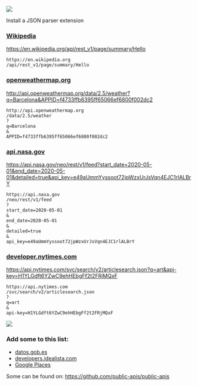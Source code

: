 ![](https://dummyimage.com/3000x2000/ffffff/000000.jpg&text=++++++++++++++APIs++++++++++++++)

Install a JSON parser extension

### [Wikipedia](https://en.wikipedia.org/w/api.php)

https://en.wikipedia.org/api/rest_v1/page/summary/Hello

```
https://en.wikipedia.org
/api/rest_v1/page/summary/Hello
```

### [openweathermap.org](https://openweathermap.org/)

http://api.openweathermap.org/data/2.5/weather?q=Barcelona&APPID=f4733ffb6395ff65066ef6800f002dc2

```
http://api.openweathermap.org
/data/2.5/weather
?
q=Barcelona
&
APPID=f4733ffb6395ff65066ef6800f002dc2
```

### [api.nasa.gov](https://api.nasa.gov/)

https://api.nasa.gov/neo/rest/v1/feed?start_date=2020-05-01&end_date=2020-05-01&detailed=true&api_key=e49aUmmYyssoot72jpWzxUrJsVqn4EJC1rlALBrY

```
https://api.nasa.gov
/neo/rest/v1/feed
?
start_date=2020-05-01
&
end_date=2020-05-01
&
detailed=true
&
api_key=e49aUmmYyssoot72jpWzxUrJsVqn4EJC1rlALBrY
```

### [developer.nytimes.com](https://developer.nytimes.com/)

https://api.nytimes.com/svc/search/v2/articlesearch.json?q=art&api-key=H1YLGdft6YZwC9ehHEbgFf2t2FRjMQxF

```
https://api.nytimes.com
/svc/search/v2/articlesearch.json
?
q=art
&
api-key=H1YLGdft6YZwC9ehHEbgFf2t2FRjMQxF
```

![](https://dummyimage.com/3000x1000/ffffff/000000.jpg&text=+)

### Add some to this list:

- [datos.gob.es](https://datos.gob.es/)
- [developers.idealista.com](https://developers.idealista.com/)
- [Google Places](https://developers.google.com/places/web-service/intro)

Some can be found on: https://github.com/public-apis/public-apis
